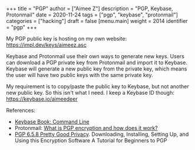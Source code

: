 +++
title = "PGP"
author = ["Aimee Z"]
description = "PGP, Keybase, Protonmail"
date = 2020-11-24
tags = ["pgp", "keybase", "protonmail"]
categories = ["hacking"]
draft = false
[menu.main]
  weight = 2014
  identifier = "pgp"
+++

My PGP public key is hosting on my own website:
<https://impl.dev/keys/aimeez.asc>

Keybase and Protonmail use their own ways to generate new keys.
Users can download a PGP private key from Protonmail
and import it to Keybase.
Keybase will generate a new public key from the private key,
which means the user will have two public keys with the same
private key.

My requirement is to copy/paste the public key to Keybase,
but not another new public key.
So this isn't what I need.
I keep a Keybase ID though: <https://keybase.io/aimeedeer>

References:

-   [Keybase Book: Command Line](https://book.keybase.io/docs/cli#basics)
-   Protonmail: [What is PGP encryption and how does it work?](https://protonmail.com/blog/what-is-pgp-encryption/)
-   [PGP 6.5.8 Pretty Good Privacy](https://www.pitt.edu/~poole/PGP.htm).
    Downloading, Installing, Setting Up, and Using this Encryption Software
    A Tutorial for Beginners to PGP